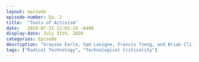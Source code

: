 ```yaml
---
layout: episode
episode-number: Ep. 2
title:  "Tools of Activism"
date:   2020-07-31 12:02:19 -0400
display-date: July 31th, 2020
categories: Episode
description: "Grayson Earle, Sam Lavigne, Francis Tseng, and Brian Clifton describe the tools they have created to subvert digital hegemony and aid in global protest"
tags: ["Radical Technology", "Technological Criticality"]
---
```

